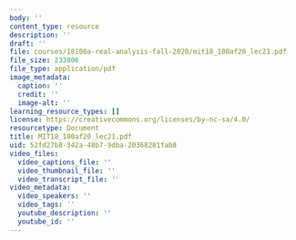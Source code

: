 ```yaml
---
body: ''
content_type: resource
description: ''
draft: ''
file: courses/18100a-real-analysis-fall-2020/mit18_100af20_lec21.pdf
file_size: 233806
file_type: application/pdf
image_metadata:
  caption: ''
  credit: ''
  image-alt: ''
learning_resource_types: []
license: https://creativecommons.org/licenses/by-nc-sa/4.0/
resourcetype: Document
title: MIT18_100af20_lec21.pdf
uid: 52fd27b8-342a-48b7-9dba-20368281fab8
video_files:
  video_captions_file: ''
  video_thumbnail_file: ''
  video_transcript_file: ''
video_metadata:
  video_speakers: ''
  video_tags: ''
  youtube_description: ''
  youtube_id: ''
---
```

